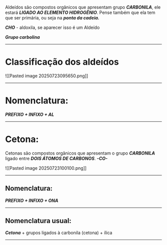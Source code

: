 Aldeídos são compostos orgânicos que apresentam grupo ***CARBONILA***, ele estará ***LIGADO AO ELEMENTO HIDROGÊNIO***. Pense também que ela tem que ser primária, ou seja na ***ponta da cadeia.*** 

***CHO*** - aldoxila, se aparecer isso é um Aldeído

***Grupo carbolina***

---
# Classificação dos aldeídos

![[Pasted image 20250723095650.png]]

---
# Nomenclatura:

***PREFIXO + INFIXO + AL***

---
# Cetona:

Cetonas são compostos orgânicos que apresentam o grupo ***CARBONILA*** ligado entre ***DOIS ÁTOMOS DE CARBONOS***.
***-CO-*** 

![[Pasted image 20250723100100.png]]

---
## Nomenclatura:

***PREFIXO + INFIXO + ONA***

---
## Nomenclatura usual:

***Cetona*** + grupos ligados à carbonila (cetona) + ílica

---



